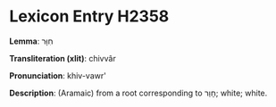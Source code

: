 # Lexicon Entry H2358

**Lemma**: חִוָּר

**Transliteration (xlit)**: chivvâr

**Pronunciation**: khiv-vawr'

**Description**:
(Aramaic) from a root corresponding to חָוַר; white; white.
